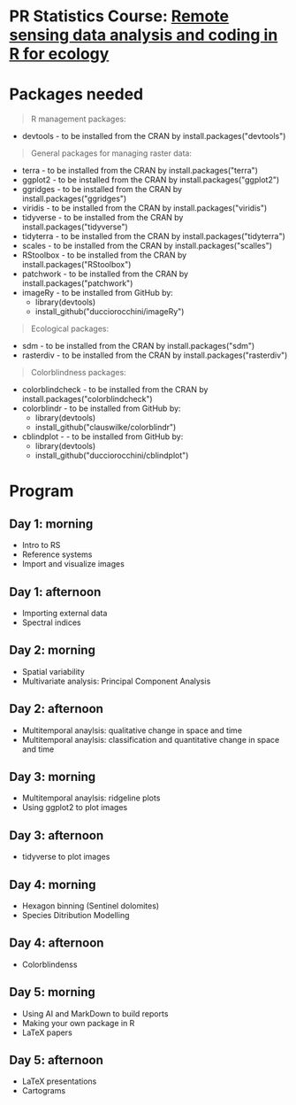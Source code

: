 # PR Statistics Course: [Remote sensing data analysis and coding in R for ecology](https://www.prstats.org/course/remote-sensing-data-analysis-and-coding-in-r-for-ecology-rsda01/)

# Packages needed
> R management packages:
+ devtools - to be installed from the CRAN by install.packages("devtools")
 
> General packages for managing raster data:
+ terra - to be installed from the CRAN by install.packages("terra")
+ ggplot2 - to be installed from the CRAN by install.packages("ggplot2")
+ ggridges - to be installed from the CRAN by install.packages("ggridges")
+ viridis - to be installed from the CRAN by install.packages("viridis")
+ tidyverse - to be installed from the CRAN by install.packages("tidyverse")
+ tidyterra - to be installed from the CRAN by install.packages("tidyterra")
+ scales - to be installed from the CRAN by install.packages("scalles")
+ RStoolbox - to be installed from the CRAN by install.packages("RStoolbox")
+ patchwork - to be installed from the CRAN by install.packages("patchwork")
+ imageRy - to be installed from GitHub by:
  + library(devtools)
  + install_github("ducciorocchini/imageRy")

> Ecological packages:
+ sdm - to be installed from the CRAN by install.packages("sdm")
+ rasterdiv - to be installed from the CRAN by install.packages("rasterdiv")

> Colorblindness packages:
+ colorblindcheck - to be installed from the CRAN by install.packages("colorblindcheck")
+ colorblindr - to be installed from GitHub by:
  + library(devtools)
  + install_github("clauswilke/colorblindr")
+ cblindplot - - to be installed from GitHub by:
  + library(devtools)
  + install_github("ducciorocchini/cblindplot")



# Program

## Day 1: morning
+ Intro to RS
+ Reference systems
+ Import and visualize images

## Day 1: afternoon
+ Importing external data 
+ Spectral indices

## Day 2: morning
+ Spatial variability
+ Multivariate analysis: Principal Component Analysis

## Day 2: afternoon
+ Multitemporal anaylsis: qualitative change in space and time
+ Multitemporal anaylsis: classification and quantitative change in space and time

## Day 3: morning
+ Multitemporal anaylsis: ridgeline plots
+ Using ggplot2 to plot images

## Day 3: afternoon
+ tidyverse to plot images

## Day 4: morning
+ Hexagon binning (Sentinel dolomites)
+ Species Ditribution Modelling
  
## Day 4: afternoon
+ Colorblindenss

## Day 5: morning
+ Using AI and MarkDown to build reports
+ Making your own package in R
+ LaTeX papers

## Day 5: afternoon
+ LaTeX presentations
+ Cartograms
